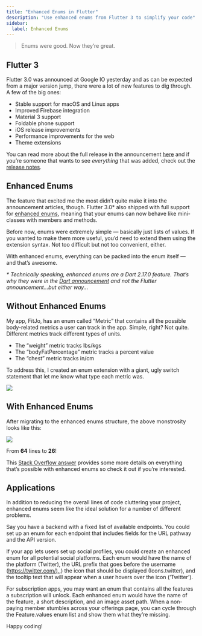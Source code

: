```yaml
---
title: "Enhanced Enums in Flutter"
description: "Use enhanced enums from Flutter 3 to simplify your code"
sidebar:
  label: Enhanced Enums
---
```


> Enums were good. Now they’re great.

Flutter 3
---------

Flutter 3.0 was announced at Google IO yesterday and as can be expected from a major version jump, there were a lot of new features to dig through. A few of the big ones:

*   Stable support for macOS and Linux apps
*   Improved Firebase integration
*   Material 3 support
*   Foldable phone support
*   iOS release improvements
*   Performance improvements for the web
*   Theme extensions

You can read more about the full release in the announcement [here](https://medium.com/flutter/whats-new-in-flutter-3-8c74a5bc32d0) and if you’re someone that wants to see _everything_ that was added, check out the [release notes](https://docs.flutter.dev/development/tools/sdk/release-notes/release-notes-3.0.0).

Enhanced Enums
--------------

The feature that excited me the most didn’t quite make it into the announcement articles, though. Flutter 3.0\* also shipped with full support for [enhanced enums](https://github.com/dart-lang/language/blob/d16704ae6c9a5fd8f30b7ba9d33a5ab650c7447d/accepted/future-releases/enhanced-enums/feature-specification.md), meaning that your enums can now behave like mini-classes with members and methods.

Before now, enums were extremely simple — basically just lists of values. If you wanted to make them more useful, you’d need to extend them using the extension syntax. Not too difficult but not too convenient, either.

With enhanced enums, everything can be packed into the enum itself — and that’s awesome.

_\* Technically speaking, enhanced enums are a Dart 2.17.0 feature. That’s why they were in the_ [_Dart announcement_](https://medium.com/dartlang/dart-2-17-b216bfc80c5d) _and not the Flutter announcement…but either way…_

Without Enhanced Enums
----------------------

My app, FitJo, has an enum called “Metric” that contains all the possible body-related metrics a user can track in the app. Simple, right? Not quite. Different metrics track different types of units.

*   The “weight” metric tracks lbs/kgs
*   The “bodyFatPercentage” metric tracks a percent value
*   The “chest” metric tracks in/cm

To address this, I created an enum extension with a giant, ugly switch statement that let me know what type each metric was.

![](https://miro.medium.com/proxy/0*x0dpLHrJIkP3Y2pr)

With Enhanced Enums
-------------------

After migrating to the enhanced enums structure, the above monstrosity looks like this:

![](https://miro.medium.com/proxy/0*-h2s2uhi-tcuaoaT)

From **64** lines to **26**!

This [Stack Overflow answer](https://stackoverflow.com/a/71412047/12806961) provides some more details on everything that’s possible with enhanced enums so check it out if you’re interested.

Applications
------------

In addition to reducing the overall lines of code cluttering your project, enhanced enums seem like the ideal solution for a number of different problems.

Say you have a backend with a fixed list of available endpoints. You could set up an enum for each endpoint that includes fields for the URL pathway and the API version.

If your app lets users set up social profiles, you could create an enhanced enum for all potential social platforms. Each enum would have the name of the platform (Twitter), the URL prefix that goes before the username ([https://twitter.com/),](https://twitter.com/),) the icon that should be displayed (Icons.twitter), and the tooltip text that will appear when a user hovers over the icon (‘Twitter’).

For subscription apps, you may want an enum that contains all the features a subscription will unlock. Each enhanced enum would have the name of the feature, a short description, and an image asset path. When a non-paying member stumbles across your offerings page, you can cycle through the Feature.values enum list and show them what they’re missing.

Happy coding!
